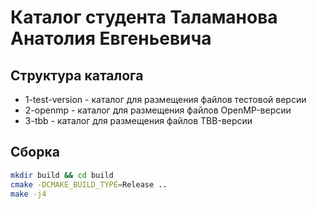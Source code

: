# Каталог студента Таламанова Анатолия Евгеньевича

## Структура каталога

- 1-test-version - каталог для размещения файлов тестовой версии
- 2-openmp - каталог для размещения файлов OpenMP-версии
- 3-tbb - каталог для размещения файлов TBB-версии

## Сборка
```bash
mkdir build && cd build
cmake -DCMAKE_BUILD_TYPE=Release ..
make -j4
```

